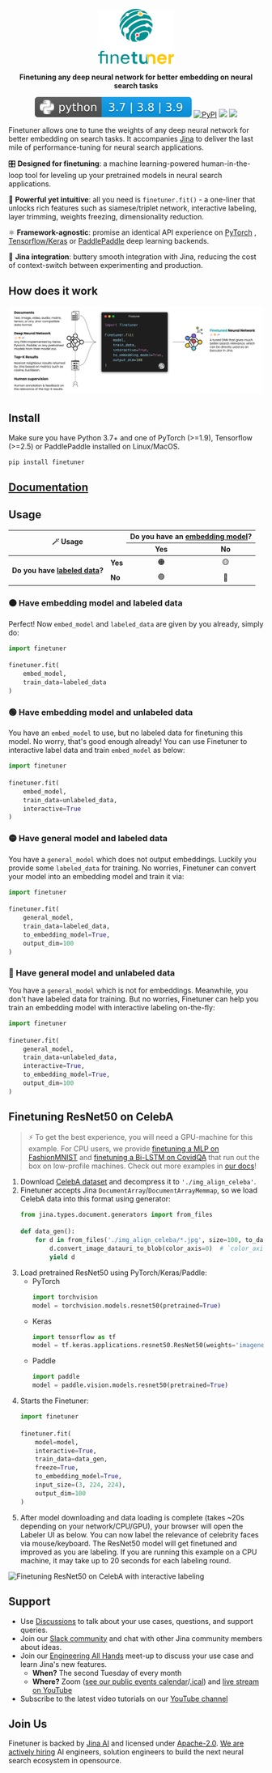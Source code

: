 <p align="center">
<img src="https://github.com/jina-ai/finetuner/blob/main/docs/_static/logo-light.svg?raw=true" alt="Finetuner logo: Finetuner allows one to finetune any deep Neural Network for better embedding on search tasks. It accompanies Jina to deliver the last mile of performance-tuning for neural search applications." width="150px">
</p>


<p align="center">
<b>Finetuning any deep neural network for better embedding on neural search tasks</b>
</p>

<p align=center>
<a href="https://pypi.org/project/finetuner/"><img src="https://github.com/jina-ai/jina/blob/master/.github/badges/python-badge.svg?raw=true" alt="Python 3.7 3.8 3.9" title="Finetuner supports Python 3.7 and above"></a>
<a href="https://pypi.org/project/finetuner/"><img src="https://img.shields.io/pypi/v/finetuner?color=%23099cec&amp;label=PyPI&amp;logo=pypi&amp;logoColor=white" alt="PyPI"></a>
<a href="https://codecov.io/gh/jina-ai/finetuner"><img src="https://codecov.io/gh/jina-ai/finetuner/branch/main/graph/badge.svg?token=xSs4acAEaJ"/></a>
<a href="https://slack.jina.ai"><img src="https://img.shields.io/badge/Slack-1.8k%2B-blueviolet?logo=slack&amp;logoColor=white"></a>
</p>

<!-- start elevator-pitch -->

Finetuner allows one to tune the weights of any deep neural network for better embedding on search tasks. It
accompanies [Jina](https://github.com/jina-ai/jina) to deliver the last mile of performance-tuning for neural search
applications.

🎛 **Designed for finetuning**: a machine learning-powered human-in-the-loop tool for leveling up your pretrained models in neural search applications.

🔱 **Powerful yet intuitive**: all you need is `finetuner.fit()` - a one-liner that unlocks rich features such as
siamese/triplet network, interactive labeling, layer trimming, weights freezing, dimensionality reduction.

⚛️ **Framework-agnostic**: promise an identical API experience on [PyTorch](https://pytorch.org/)
, [Tensorflow/Keras](https://tensorflow.org/) or [PaddlePaddle](https://github.com/PaddlePaddle/Paddle) deep learning backends.

🧈 **Jina integration**: buttery smooth integration with Jina, reducing the cost of context-switch between experimenting
and production.

<!-- end elevator-pitch -->

## How does it work

![](docs/img/finetuner-journey.svg)


## Install

Make sure you have Python 3.7+ and one of PyTorch (>=1.9), Tensorflow (>=2.5) or PaddlePaddle installed on Linux/MacOS.

```bash
pip install finetuner
```

## [Documentation](https://finetuner.jina.ai)

## Usage

<table>
<thead>
  <tr>
    <th colspan="2" rowspan="2">🪄 Usage</th>
    <th colspan="2">Do you have an <a href="https://finetuner.jina.ai/basics/glossary/#term-Embedding-model">embedding model</a>?</th>
  </tr>
  <tr>
    <th>Yes</th>
    <th>No</th>
  </tr>
</thead>
<tbody>
  <tr>
    <td rowspan="2"><b>Do you have <a href="https://finetuner.jina.ai/basics/glossary/#term-Labeled-data">labeled data</a>?</b></td>
    <td><b>Yes</b></td>
    <td align="center">🟠</td>
    <td align="center">🟡</td>
  </tr>
  <tr>
    <td><b>No</b></td>
    <td align="center">🟢</td>
    <td align="center">🔵</td>
  </tr>
</tbody>
</table>

### 🟠 Have embedding model and labeled data

Perfect! Now `embed_model` and `labeled_data` are given by you already, simply do:

```python
import finetuner

finetuner.fit(
    embed_model,
    train_data=labeled_data
)
```

### 🟢 Have embedding model and unlabeled data

You have an `embed_model` to use, but no labeled data for finetuning this model. No worry, that's good enough already!
You can use Finetuner to interactive label data and train `embed_model` as below:

```python
import finetuner

finetuner.fit(
    embed_model,
    train_data=unlabeled_data,
    interactive=True
)
```

### 🟡 Have general model and labeled data

You have a `general_model` which does not output embeddings. Luckily you provide some `labeled_data` for training. No
worries, Finetuner can convert your model into an embedding model and train it via:

```python
import finetuner

finetuner.fit(
    general_model,
    train_data=labeled_data,
    to_embedding_model=True,
    output_dim=100
)
```

### 🔵 Have general model and unlabeled data

You have a `general_model` which is not for embeddings. Meanwhile, you don't have labeled data for training. But no
worries, Finetuner can help you train an embedding model with interactive labeling on-the-fly:

```python
import finetuner

finetuner.fit(
    general_model,
    train_data=unlabeled_data,
    interactive=True,
    to_embedding_model=True,
    output_dim=100
)
```

## Finetuning ResNet50 on CelebA

> ⚡ To get the best experience, you will need a GPU-machine for this example. For CPU users, we provide [finetuning a MLP on FashionMNIST](https://finetuner.jina.ai/get-started/fashion-mnist/) and [finetuning a Bi-LSTM on CovidQA](https://finetuner.jina.ai/get-started/covid-qa/) that run out the box on low-profile machines. Check out more examples in [our docs](https://finetuner.jina.ai)!

1. Download [CelebA dataset](https://static.jina.ai/celeba/celeba-img.zip) and decompress it to `'./img_align_celeba'`.
2. Finetuner accepts Jina `DocumentArray`/`DocumentArrayMemmap`, so we load CelebA data into this format using generator:
    ```python
    from jina.types.document.generators import from_files

    def data_gen():
        for d in from_files('./img_align_celeba/*.jpg', size=100, to_dataturi=True):
            d.convert_image_datauri_to_blob(color_axis=0)  # `color_axis=-1` for TF/Keras users
            yield d
    ```
3. Load pretrained ResNet50 using PyTorch/Keras/Paddle:
    - PyTorch
      ```python
      import torchvision
      model = torchvision.models.resnet50(pretrained=True)
      ```
    - Keras
      ```python
      import tensorflow as tf
      model = tf.keras.applications.resnet50.ResNet50(weights='imagenet')
      ```
    - Paddle
      ```python
      import paddle
      model = paddle.vision.models.resnet50(pretrained=True)
      ```
4. Starts the Finetuner:
    ```python
    import finetuner
    
    finetuner.fit(
        model=model,
        interactive=True,
        train_data=data_gen,
        freeze=True,
        to_embedding_model=True,
        input_size=(3, 224, 224),
        output_dim=100
    )
    ```
5. After model downloading and data loading is complete (takes ~20s depending on your network/CPU/GPU), your browser will open the Labeler UI as below. You can now label the relevance of celebrity faces via mouse/keyboard. The ResNet50 model will get finetuned and improved as you are labeling. If you are running this example on a CPU machine, it may take up to 20 seconds for each labeling round.

![Finetuning ResNet50 on CelebA with interactive labeling](docs/get-started/celeba-labeler.gif)


<!-- start support-pitch -->
## Support

- Use [Discussions](https://github.com/jina-ai/finetuner/discussions) to talk about your use cases, questions, and
  support queries.
- Join our [Slack community](https://slack.jina.ai) and chat with other Jina community members about ideas.
- Join our [Engineering All Hands](https://youtube.com/playlist?list=PL3UBBWOUVhFYRUa_gpYYKBqEAkO4sxmne) meet-up to discuss your use case and learn Jina's new features.
    - **When?** The second Tuesday of every month
    - **Where?**
      Zoom ([see our public events calendar](https://calendar.google.com/calendar/embed?src=c_1t5ogfp2d45v8fit981j08mcm4%40group.calendar.google.com&ctz=Europe%2FBerlin)/[.ical](https://calendar.google.com/calendar/ical/c_1t5ogfp2d45v8fit981j08mcm4%40group.calendar.google.com/public/basic.ics))
      and [live stream on YouTube](https://youtube.com/c/jina-ai)
- Subscribe to the latest video tutorials on our [YouTube channel](https://youtube.com/c/jina-ai)

## Join Us

Finetuner is backed by [Jina AI](https://jina.ai) and licensed under [Apache-2.0](./LICENSE). [We are actively hiring](https://jobs.jina.ai) AI engineers, solution engineers to build the next neural search ecosystem in opensource.

<!-- end support-pitch -->